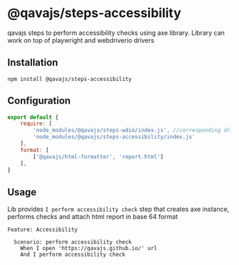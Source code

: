 # @qavajs/steps-accessibility
qavajs steps to perform accessibility checks using axe library.
Library can work on top of playwright and webdriverio drivers

## Installation
```
npm install @qavajs/steps-accessibility
```

## Configuration
```javascript
export default {
    require: [
        'node_modules/@qavajs/steps-wdio/index.js', //corresponding driver library should be imported first
        'node_modules/@qavajs/steps-accessibility/index.js'
    ],
    format: [
        ['@qavajs/html-formatter', 'report.html']
    ],
}
```

## Usage
Lib provides `I perform accessibility check` step that creates axe instance, performs checks and attach html report in base 64 format

```gherkin
Feature: Accessibility

  Scenario: perform accessibility check
    When I open 'https://qavajs.github.io/' url
    And I perform accessibility check
```
